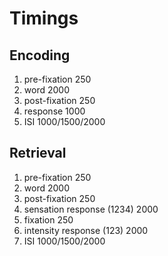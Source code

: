 # Timings

## Encoding

1. pre-fixation 250
2. word 2000
3. post-fixation 250
4. response 1000
5. ISI 1000/1500/2000

## Retrieval

1. pre-fixation 250
2. word 2000
3. post-fixation 250
4. sensation response (1234) 2000
5. fixation 250
4. intensity response (123) 2000
5. ISI 1000/1500/2000